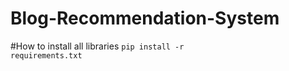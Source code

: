 # Blog-Recommendation-System
#How to install all libraries
<code>pip install -r requirements.txt</code>
